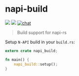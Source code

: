 # napi-build

<a href="https://docs.rs/crate/napi-build"><img src="https://docs.rs/napi-build/badge.svg"></img></a>
<a href="https://crates.io/crates/napi-build"><img src="https://img.shields.io/crates/v/napi-build.svg"></img></a>
<a href="https://discord.gg/SpWzYHsKHs">
<img src="https://img.shields.io/discord/874290842444111882.svg?logo=discord&style=flat-square"
    alt="chat" />
</a>

> Build support for napi-rs

Setup `N-API` build in your `build.rs`:

```rust
extern crate napi_build;

fn main() {
    napi_build::setup();
}
```
